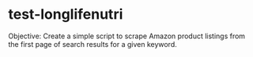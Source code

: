 # test-longlifenutri
Objective: Create a simple script to scrape Amazon product listings from the first page of search results for a given keyword.
